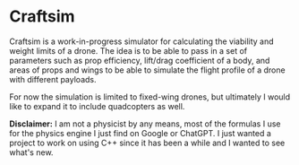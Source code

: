 # Craftsim

Craftsim is a work-in-progress simulator for calculating the viability and weight limits of a drone. The idea is to be able to pass in a set of parameters such as prop efficiency, lift/drag coefficient of a body, and areas of props and wings to be able to simulate the flight profile of a drone with different payloads.

For now the simulation is limited to fixed-wing drones, but ultimately I would like to expand it to include quadcopters as well.

**Disclaimer:** I am not a physicist by any means, most of the formulas I use for the physics engine I just find on Google or ChatGPT. I just wanted a project to work on using C++ since it has been a while and I wanted to see what's new.